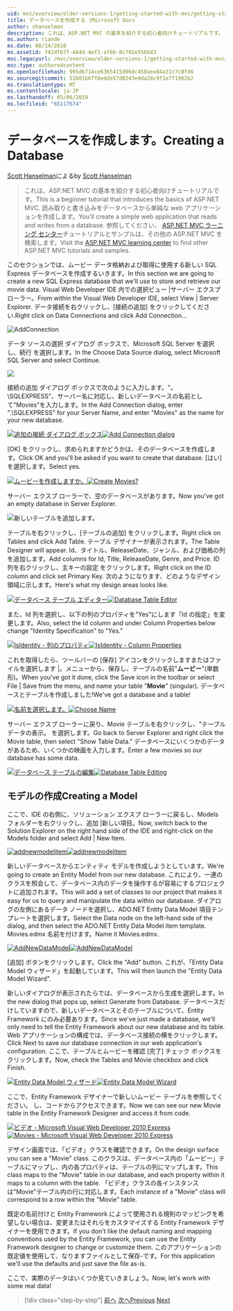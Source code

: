 ```yaml
---
uid: mvc/overview/older-versions-1/getting-started-with-mvc/getting-started-with-mvc-part4
title: データベースを作成する |Microsoft Docs
author: shanselman
description: これは、ASP.NET MVC の基本を紹介する初心者向けチュートリアルです。 読み取りと書き込みをデータベースから単純な web アプリケーションを作成します。
ms.author: riande
ms.date: 08/14/2010
ms.assetid: 742df67f-484d-4ef3-af6b-8c791e556b43
msc.legacyurl: /mvc/overview/older-versions-1/getting-started-with-mvc/getting-started-with-mvc-part4
msc.type: authoredcontent
ms.openlocfilehash: 995db714ce6365415d06dc458aee84a31c7c8fd6
ms.sourcegitcommit: 51b01b6ff8edde57d8243e4da28c9f1e7f1962b2
ms.translationtype: MT
ms.contentlocale: ja-JP
ms.lasthandoff: 05/06/2019
ms.locfileid: "65117674"
---
```

# <a name="creating-a-database"></a><span data-ttu-id="90e6c-104">データベースを作成します。</span><span class="sxs-lookup"><span data-stu-id="90e6c-104">Creating a Database</span></span>

<span data-ttu-id="90e6c-105">[Scott Hanselman](https://github.com/shanselman)による</span><span class="sxs-lookup"><span data-stu-id="90e6c-105">by [Scott Hanselman](https://github.com/shanselman)</span></span>

> <span data-ttu-id="90e6c-106">これは、ASP.NET MVC の基本を紹介する初心者向けチュートリアルです。</span><span class="sxs-lookup"><span data-stu-id="90e6c-106">This is a beginner tutorial that introduces the basics of ASP.NET MVC.</span></span> <span data-ttu-id="90e6c-107">読み取りと書き込みをデータベースから単純な web アプリケーションを作成します。</span><span class="sxs-lookup"><span data-stu-id="90e6c-107">You'll create a simple web application that reads and writes from a database.</span></span> <span data-ttu-id="90e6c-108">参照してください、 [ASP.NET MVC ラーニング センター](../../../index.md)チュートリアルとサンプルは、その他の ASP.NET MVC を検索します。</span><span class="sxs-lookup"><span data-stu-id="90e6c-108">Visit the [ASP.NET MVC learning center](../../../index.md) to find other ASP.NET MVC tutorials and samples.</span></span>

<span data-ttu-id="90e6c-109">このセクションでは、ムービー データ格納および取得に使用する新しい SQL Express データベースを作成するいきます。</span><span class="sxs-lookup"><span data-stu-id="90e6c-109">In this section we are going to create a new SQL Express database that we'll use to store and retrieve our movie data.</span></span> <span data-ttu-id="90e6c-110">Visual Web Developer IDE 内での選択ビュー |サーバー エクスプ ローラー。</span><span class="sxs-lookup"><span data-stu-id="90e6c-110">From within the Visual Web Developer IDE, select View | Server Explorer.</span></span> <span data-ttu-id="90e6c-111">データ接続を右クリックし、[接続の追加] をクリックしてください.</span><span class="sxs-lookup"><span data-stu-id="90e6c-111">Right click on Data Connections and click Add Connection...</span></span>

![AddConnection](getting-started-with-mvc-part4/_static/image1.png)

<span data-ttu-id="90e6c-113">データ ソースの選択 ダイアログ ボックスで、Microsoft SQL Server を選択し、続行 を選択します。</span><span class="sxs-lookup"><span data-stu-id="90e6c-113">In the Choose Data Source dialog, select Microsoft SQL Server and select Continue.</span></span>

![](getting-started-with-mvc-part4/_static/image2.png)

<span data-ttu-id="90e6c-114">接続の追加 ダイアログ ボックスで次のように入力します。"。 \SQLEXPRESS"、サーバー名に対応し、新しいデータベースの名前として"Movies"を入力します。</span><span class="sxs-lookup"><span data-stu-id="90e6c-114">In the Add Connection dialog, enter ".\SQLEXPRESS" for your Server Name, and enter "Movies" as the name for your new database.</span></span>

<span data-ttu-id="90e6c-115">[![追加の接続 ダイアログ ボックス](getting-started-with-mvc-part4/_static/image4.png)](getting-started-with-mvc-part4/_static/image3.png)</span><span class="sxs-lookup"><span data-stu-id="90e6c-115">[![Add Connection dialog](getting-started-with-mvc-part4/_static/image4.png)](getting-started-with-mvc-part4/_static/image3.png)</span></span>

<span data-ttu-id="90e6c-116">[OK] をクリックし、求められますかどうかは、そのデータベースを作成します。</span><span class="sxs-lookup"><span data-stu-id="90e6c-116">Click OK and you'll be asked if you want to create that database.</span></span> <span data-ttu-id="90e6c-117">[はい] を選択します。</span><span class="sxs-lookup"><span data-stu-id="90e6c-117">Select yes.</span></span>

<span data-ttu-id="90e6c-118">[![ムービーを作成しますか。](getting-started-with-mvc-part4/_static/image6.png)](getting-started-with-mvc-part4/_static/image5.png)</span><span class="sxs-lookup"><span data-stu-id="90e6c-118">[![Create Movies?](getting-started-with-mvc-part4/_static/image6.png)](getting-started-with-mvc-part4/_static/image5.png)</span></span>

<span data-ttu-id="90e6c-119">サーバー エクスプ ローラーで、空のデータベースがあります。</span><span class="sxs-lookup"><span data-stu-id="90e6c-119">Now you've got an empty database in Server Explorer.</span></span>

![新しいテーブルを追加します。](getting-started-with-mvc-part4/_static/image7.png)

<span data-ttu-id="90e6c-121">テーブルを右クリックし、[テーブルの追加] をクリックします。</span><span class="sxs-lookup"><span data-stu-id="90e6c-121">Right click on Tables and click Add Table.</span></span> <span data-ttu-id="90e6c-122">テーブル デザイナーが表示されます。</span><span class="sxs-lookup"><span data-stu-id="90e6c-122">The Table Designer will appear.</span></span> <span data-ttu-id="90e6c-123">Id、タイトル、ReleaseDate、ジャンル、および価格の列を追加します。</span><span class="sxs-lookup"><span data-stu-id="90e6c-123">Add columns for Id, Title, ReleaseDate, Genre, and Price.</span></span> <span data-ttu-id="90e6c-124">ID 列を右クリックし、主キーの設定 をクリックします。</span><span class="sxs-lookup"><span data-stu-id="90e6c-124">Right click on the ID column and click set Primary Key.</span></span> <span data-ttu-id="90e6c-125">次のようになります、どのようなデザイン領域に示します。</span><span class="sxs-lookup"><span data-stu-id="90e6c-125">Here's what my design areas looks like.</span></span>

<span data-ttu-id="90e6c-126">[![データベース テーブル エディター](getting-started-with-mvc-part4/_static/image9.png)](getting-started-with-mvc-part4/_static/image8.png)</span><span class="sxs-lookup"><span data-stu-id="90e6c-126">[![Database Table Editor](getting-started-with-mvc-part4/_static/image9.png)](getting-started-with-mvc-part4/_static/image8.png)</span></span>

<span data-ttu-id="90e6c-127">また、Id 列を選択し、以下の列のプロパティを"Yes"にします「Id の指定」を変更します。</span><span class="sxs-lookup"><span data-stu-id="90e6c-127">Also, select the Id column and under Column Properties below change "Identity Specification" to "Yes."</span></span>

<span data-ttu-id="90e6c-128">[![IsIdentity - 列のプロパティ](getting-started-with-mvc-part4/_static/image11.png)](getting-started-with-mvc-part4/_static/image10.png)</span><span class="sxs-lookup"><span data-stu-id="90e6c-128">[![IsIdentity - Column Properties](getting-started-with-mvc-part4/_static/image11.png)](getting-started-with-mvc-part4/_static/image10.png)</span></span>

<span data-ttu-id="90e6c-129">これを取得したら、ツールバーの [保存] アイコンをクリックしますまたはファイルを選択します |。メニューから、保存し、テーブルの名前"**ムービー**"(単数形)。</span><span class="sxs-lookup"><span data-stu-id="90e6c-129">When you've got it done, click the Save icon in the toolbar or select File | Save from the menu, and name your table "**Movie**" (singular).</span></span> <span data-ttu-id="90e6c-130">データベースとテーブルを作成しました!</span><span class="sxs-lookup"><span data-stu-id="90e6c-130">We've got a database and a table!</span></span>

<span data-ttu-id="90e6c-131">[![名前を選択します。](getting-started-with-mvc-part4/_static/image13.png)](getting-started-with-mvc-part4/_static/image12.png)</span><span class="sxs-lookup"><span data-stu-id="90e6c-131">[![Choose Name](getting-started-with-mvc-part4/_static/image13.png)](getting-started-with-mvc-part4/_static/image12.png)</span></span>

<span data-ttu-id="90e6c-132">サーバー エクスプ ローラーに戻り、Movie テーブルを右クリックし、"テーブル データの表示。 を選択します。</span><span class="sxs-lookup"><span data-stu-id="90e6c-132">Go back to Server Explorer and right click the Movie table, then select "Show Table Data."</span></span> <span data-ttu-id="90e6c-133">データベースにいくつかのデータがあるため、いくつかの映画を入力します。</span><span class="sxs-lookup"><span data-stu-id="90e6c-133">Enter a few movies so our database has some data.</span></span>

<span data-ttu-id="90e6c-134">[![データベース テーブルの編集](getting-started-with-mvc-part4/_static/image15.png)](getting-started-with-mvc-part4/_static/image14.png)</span><span class="sxs-lookup"><span data-stu-id="90e6c-134">[![Database Table Editing](getting-started-with-mvc-part4/_static/image15.png)](getting-started-with-mvc-part4/_static/image14.png)</span></span>

## <a name="creating-a-model"></a><span data-ttu-id="90e6c-135">モデルの作成</span><span class="sxs-lookup"><span data-stu-id="90e6c-135">Creating a Model</span></span>

<span data-ttu-id="90e6c-136">ここで、IDE の右側に、ソリューション エクスプ ローラーに戻るし、Models フォルダーを右クリックし、追加 |新しい項目。</span><span class="sxs-lookup"><span data-stu-id="90e6c-136">Now, switch back to the Solution Explorer on the right hand side of the IDE and right-click on the Models folder and select Add | New Item.</span></span>

<span data-ttu-id="90e6c-137">[![addnewmodelitem](getting-started-with-mvc-part4/_static/image17.png)](getting-started-with-mvc-part4/_static/image16.png)</span><span class="sxs-lookup"><span data-stu-id="90e6c-137">[![addnewmodelitem](getting-started-with-mvc-part4/_static/image17.png)](getting-started-with-mvc-part4/_static/image16.png)</span></span>

<span data-ttu-id="90e6c-138">新しいデータベースからエンティティ モデルを作成しようとしています。</span><span class="sxs-lookup"><span data-stu-id="90e6c-138">We're going to create an Entity Model from our new database.</span></span> <span data-ttu-id="90e6c-139">これにより、一連のクラスを照会して、データベース内のデータを操作するが容易にするプロジェクトに追加されます。</span><span class="sxs-lookup"><span data-stu-id="90e6c-139">This will add a set of classes to our project that makes it easy for us to query and manipulate the data within our database.</span></span> <span data-ttu-id="90e6c-140">ダイアログの左側にあるデータ ノードを選択し、ADO.NET Entity Data Model 項目テンプレートを選択します。</span><span class="sxs-lookup"><span data-stu-id="90e6c-140">Select the Data node on the left-hand side of the dialog, and then select the ADO.NET Entity Data Model item template.</span></span> <span data-ttu-id="90e6c-141">Movies.edmx 名前を付けます。</span><span class="sxs-lookup"><span data-stu-id="90e6c-141">Name it Movies.edmx.</span></span>

<span data-ttu-id="90e6c-142">[![AddNewDataModel](getting-started-with-mvc-part4/_static/image19.png)](getting-started-with-mvc-part4/_static/image18.png)</span><span class="sxs-lookup"><span data-stu-id="90e6c-142">[![AddNewDataModel](getting-started-with-mvc-part4/_static/image19.png)](getting-started-with-mvc-part4/_static/image18.png)</span></span>

<span data-ttu-id="90e6c-143">[追加] ボタンをクリックします。</span><span class="sxs-lookup"><span data-stu-id="90e6c-143">Click the "Add" button.</span></span> <span data-ttu-id="90e6c-144">これが、「Entity Data Model ウィザード」を起動しています。</span><span class="sxs-lookup"><span data-stu-id="90e6c-144">This will then launch the "Entity Data Model Wizard".</span></span>

<span data-ttu-id="90e6c-145">新しいダイアログが表示されたらでは、データベースから生成を選択します。</span><span class="sxs-lookup"><span data-stu-id="90e6c-145">In the new dialog that pops up, select Generate from Database.</span></span> <span data-ttu-id="90e6c-146">データベースだけしていますので、新しいデータベースとそのテーブルについて、Entity Framework にのみ必要あります。</span><span class="sxs-lookup"><span data-stu-id="90e6c-146">Since we've just made a database, we'll only need to tell the Entity Framework about our new database and its table.</span></span> <span data-ttu-id="90e6c-147">Web アプリケーションの構成では、データベース接続の横をクリックします。</span><span class="sxs-lookup"><span data-stu-id="90e6c-147">Click Next to save our database connection in our web application's configuration.</span></span> <span data-ttu-id="90e6c-148">ここで、テーブルとムービーを確認 [完了] チェック ボックスをクリックします。</span><span class="sxs-lookup"><span data-stu-id="90e6c-148">Now, check the Tables and Movie checkbox and click Finish.</span></span>

<span data-ttu-id="90e6c-149">[![Entity Data Model ウィザード](getting-started-with-mvc-part4/_static/image21.png)](getting-started-with-mvc-part4/_static/image20.png)</span><span class="sxs-lookup"><span data-stu-id="90e6c-149">[![Entity Data Model Wizard](getting-started-with-mvc-part4/_static/image21.png)](getting-started-with-mvc-part4/_static/image20.png)</span></span>

<span data-ttu-id="90e6c-150">ここで、Entity Framework デザイナーで新しいムービー テーブルを参照してください。 し、コードからアクセスできます。</span><span class="sxs-lookup"><span data-stu-id="90e6c-150">Now we can see our new Movie table in the Entity Framework Designer and access it from code.</span></span>

<span data-ttu-id="90e6c-151">[![ビデオ - Microsoft Visual Web Developer 2010 Express](getting-started-with-mvc-part4/_static/image23.png)](getting-started-with-mvc-part4/_static/image22.png)</span><span class="sxs-lookup"><span data-stu-id="90e6c-151">[![Movies - Microsoft Visual Web Developer 2010 Express](getting-started-with-mvc-part4/_static/image23.png)](getting-started-with-mvc-part4/_static/image22.png)</span></span>

<span data-ttu-id="90e6c-152">デザイン画面では、「ビデオ」クラスを確認できます。</span><span class="sxs-lookup"><span data-stu-id="90e6c-152">On the design surface you can see a "Movie" class.</span></span> <span data-ttu-id="90e6c-153">このクラスは、データベース内の「ムービー」テーブルにマップし、内の各プロパティは、テーブルの列にマップします。</span><span class="sxs-lookup"><span data-stu-id="90e6c-153">This class maps to the "Movie" table in our database, and each property within it maps to a column with the table.</span></span> <span data-ttu-id="90e6c-154">「ビデオ」クラスの各インスタンスは"Movie"テーブル内の行に対応します。</span><span class="sxs-lookup"><span data-stu-id="90e6c-154">Each instance of a "Movie" class will correspond to a row within the "Movie" table.</span></span>

<span data-ttu-id="90e6c-155">既定の名前付けと Entity Framework によって使用される規則のマッピングを希望しない場合は、変更またはそれらをカスタマイズする Entity Framework デザイナーを使用できます。</span><span class="sxs-lookup"><span data-stu-id="90e6c-155">If you don't like the default naming and mapping conventions used by the Entity Framework, you can use the Entity Framework designer to change or customize them.</span></span> <span data-ttu-id="90e6c-156">このアプリケーションの既定値を使用して、なりますファイルとして保存-です。</span><span class="sxs-lookup"><span data-stu-id="90e6c-156">For this application we'll use the defaults and just save the file as-is.</span></span>

<span data-ttu-id="90e6c-157">ここで、実際のデータはいくつか見ていきましょう。</span><span class="sxs-lookup"><span data-stu-id="90e6c-157">Now, let's work with some real data!</span></span>

> [!div class="step-by-step"]
> <span data-ttu-id="90e6c-158">[前へ](getting-started-with-mvc-part3.md)
> [次へ](getting-started-with-mvc-part5.md)</span><span class="sxs-lookup"><span data-stu-id="90e6c-158">[Previous](getting-started-with-mvc-part3.md)
[Next](getting-started-with-mvc-part5.md)</span></span>
